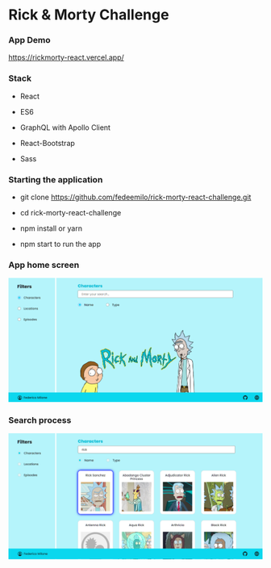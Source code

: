 # Rick & Morty Challenge 

### App Demo

https://rickmorty-react.vercel.app/

### Stack

- React

- ES6

- GraphQL with Apollo Client

- React-Bootstrap

- Sass

### Starting the application

- git clone https://github.com/fedeemilo/rick-morty-react-challenge.git

- cd rick-morty-react-challenge

- npm install or yarn

- npm start to run the app

### App home screen

![Optional Text](./src/assets/img/rickmorty-shot1.png)

### Search process

![Optional Text](./src/assets/img/rickmorty-shot2.png)

